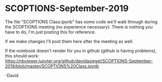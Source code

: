# SCOPTIONS-September-2019
The file "SCOPTIONS Class.ipynb" has some code we'll walk through during the SCOPTIONS meeting (no experience necessary).  There is nothing you have to do, I'm just posting this for reference.

If we make changes I'll post them here after the meeting as well.

If the notebook doesn't render for you in github (github is having problems), this should work: https://nbviewer.jupyter.org/github/davidasiegel/SCOPTIONS-September-2019/blob/master/SCOPTIONS%20Class.ipynb

-David
